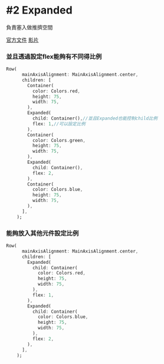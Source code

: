 # #2 Expanded

負責塞入做推擠空間

[官方文件](https://api.flutter.dev/flutter/widgets/Expanded/Expanded.html)
[影片](https://www.youtube.com/watch?v=_rnZaagadyo&list=PLjxrf2q8roU23XGwz3Km7sQZFTdB996iG&index=3)

### 並且透過設定flex能夠有不同得比例
``` dart
Row(
      mainAxisAlignment: MainAxisAlignment.center,
      children: [
        Container(
          color: Colors.red,
          height: 75,
          width: 75,
        ),
        Expanded(
          child: Container(),//並且Expanded也能控制child比例
          flex: 1,//可以設定比例
        ),
        Container(
          color: Colors.green,
          height: 75,
          width: 75,
        ),
        Expanded(
          child: Container(),
          flex: 2,
        ),
        Container(
          color: Colors.blue,
          height: 75,
          width: 75,
        ),
      ],
    );
```

### 能夠放入其他元件設定比例

``` dart
Row(
      mainAxisAlignment: MainAxisAlignment.center,
      children: [
        Expanded(
          child: Container(
            color: Colors.red,
            height: 75,
            width: 75,
          ),
          flex: 1,
        ),
        Expanded(
          child: Container(
            color: Colors.blue,
            height: 75,
            width: 75,
          ),
          flex: 2,
        ),
      ],
    );
```
